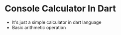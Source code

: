 # Console Calculator In Dart
- It's just a simple calculator in dart language
- Basic arithmetic operation
